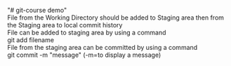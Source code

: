 "# git-course demo" 
<br>
File from the Working Directory should be added to Staging area then from the Staging area to local commit history 
<br>
File can be added to staging area by using a command <br> git add filename <br>
File from the staging area can be committed by using a command <br> git commit -m "message" (-m=to display a message)
